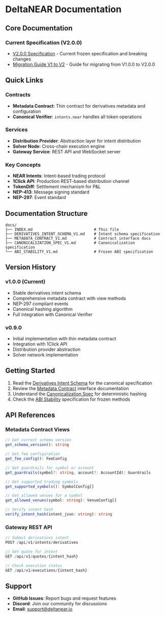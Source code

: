 # DeltaNEAR Documentation

## Core Documentation

### Current Specification (V2.0.0)
- [V2.0.0 Specification](./V2_SPECIFICATION_FREEZE.md) - Current frozen specification and breaking changes
- [Migration Guide V1 to V2](./MIGRATION_V1_TO_V2.md) - Guide for migrating from V1.0.0 to V2.0.0

## Quick Links

### Contracts
- **Metadata Contract**: Thin contract for derivatives metadata and configuration
- **Canonical Verifier**: `intents.near` handles all token operations

### Services
- **Distribution Provider**: Abstraction layer for intent distribution
- **Solver Node**: Cross-chain execution engine
- **Gateway Service**: REST API and WebSocket server

### Key Concepts
- **NEAR Intents**: Intent-based trading protocol
- **1Click API**: Production REST-based distribution channel
- **TokenDiff**: Settlement mechanism for P&L
- **NEP-413**: Message signing standard
- **NEP-297**: Event standard

## Documentation Structure

```
docs/
├── INDEX.md                           # This file
├── DERIVATIVES_INTENT_SCHEMA_V1.md    # Intent schema specification
├── METADATA_CONTRACT_V1.md            # Contract interface docs
├── CANONICALIZATION_SPEC_V1.md        # Canonicalization specification
└── ABI_STABILITY_V1.md                # Frozen ABI specification
```

## Version History

### v1.0.0 (Current)
- Stable derivatives intent schema
- Comprehensive metadata contract with view methods
- NEP-297 compliant events
- Canonical hashing algorithm
- Full integration with Canonical Verifier

### v0.9.0
- Initial implementation with thin metadata contract
- Integration with 1Click API
- Distribution provider abstraction
- Solver network implementation

## Getting Started

1. Read the [Derivatives Intent Schema](./DERIVATIVES_INTENT_SCHEMA_V1.md) for the canonical specification
2. Review the [Metadata Contract](./METADATA_CONTRACT_V1.md) interface documentation
3. Understand the [Canonicalization Spec](./CANONICALIZATION_SPEC_V1.md) for deterministic hashing
4. Check the [ABI Stability](./ABI_STABILITY_V1.md) specification for frozen methods

## API References

### Metadata Contract Views
```typescript
// Get current schema version
get_schema_version(): string

// Get fee configuration
get_fee_config(): FeeConfig

// Get guardrails for symbol or account
get_guardrails(symbol?: string, account?: AccountId): Guardrails

// Get supported trading symbols
get_supported_symbols(): SymbolConfig[]

// Get allowed venues for a symbol
get_allowed_venues(symbol: string): VenueConfig[]

// Verify intent hash
verify_intent_hash(intent_json: string): string
```

### Gateway REST API
```typescript
// Submit derivatives intent
POST /api/v1/intents/derivatives

// Get quote for intent
GET /api/v1/quotes/{intent_hash}

// Check execution status
GET /api/v1/executions/{intent_hash}
```

## Support

- **GitHub Issues**: Report bugs and request features
- **Discord**: Join our community for discussions
- **Email**: support@deltanear.io